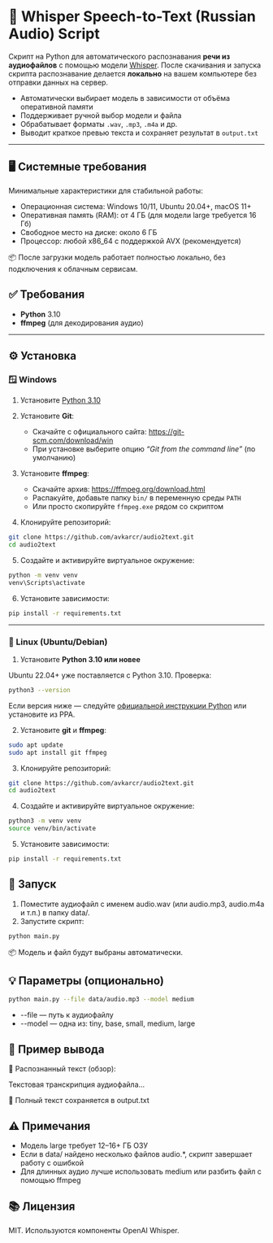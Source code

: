 # 🧠 Whisper Speech-to-Text (Russian Audio) Script

Скрипт на Python для автоматического распознавания **речи из аудиофайлов** с помощью модели [Whisper](https://github.com/openai/whisper).
После скачивания и запуска скрипта распознавание делается **локально** на вашем компьютере без отправки данных на сервер.

- Автоматически выбирает модель в зависимости от объёма оперативной памяти  
- Поддерживает ручной выбор модели и файла  
- Обрабатывает форматы `.wav`, `.mp3`, `.m4a` и др.  
- Выводит краткое превью текста и сохраняет результат в `output.txt`  

---

## 🖥️ Системные требования
Минимальные характеристики для стабильной работы:
- Операционная система: Windows 10/11, Ubuntu 20.04+, macOS 11+
- Оперативная память (RAM): от 4 ГБ (для модели large требуется 16 Гб)
- Свободное место на диске: около 6 ГБ
- Процессор: любой x86_64 с поддержкой AVX (рекомендуется)

📦 После загрузки модель работает полностью локально, без подключения к облачным сервисам.

## ✅ Требования

- **Python** 3.10  
- **ffmpeg** (для декодирования аудио)  

---

## ⚙️ Установка

### 🪟 Windows

1. Установите [Python 3.10](https://www.python.org/downloads/)

2. Установите **Git**:
   - Скачайте с официального сайта: https://git-scm.com/download/win
   - При установке выберите опцию *“Git from the command line”* (по умолчанию)

3. Установите **ffmpeg**:
   - Скачайте архив: https://ffmpeg.org/download.html  
   - Распакуйте, добавьте папку `bin/` в переменную среды `PATH`  
   - Или просто скопируйте `ffmpeg.exe` рядом со скриптом

4. Клонируйте репозиторий:

```bash
git clone https://github.com/avkarcr/audio2text.git
cd audio2text
```

5. Создайте и активируйте виртуальное окружение:

```bash
python -m venv venv
venv\Scripts\activate
```

6. Установите зависимости:

```bash
pip install -r requirements.txt
```

---

### 🐧 Linux (Ubuntu/Debian)

1. Установите **Python 3.10 или новее**

Ubuntu 22.04+ уже поставляется с Python 3.10. Проверка:

```bash
python3 --version
```

Если версия ниже — следуйте [официальной инструкции Python](https://www.python.org/downloads/) или установите из PPA.

2. Установите **git** и **ffmpeg**:

```bash
sudo apt update
sudo apt install git ffmpeg
```

3. Клонируйте репозиторий:

```bash
git clone https://github.com/avkarcr/audio2text.git
cd audio2text
```

4. Создайте и активируйте виртуальное окружение:

```bash
python3 -m venv venv
source venv/bin/activate
```

5. Установите зависимости:

```bash
pip install -r requirements.txt
```

## 🚀 Запуск

1. Поместите аудиофайл с именем audio.wav (или audio.mp3, audio.m4a и т.п.) в папку data/.
2. Запустите скрипт:

```bash
python main.py
```

📦 Модель и файл будут выбраны автоматически.

## 💡 Параметры (опционально)

```bash
python main.py --file data/audio.mp3 --model medium
```
 - --file — путь к аудиофайлу
 - --model — одна из: tiny, base, small, medium, large

## 📄 Пример вывода

📝 Распознанный текст (обзор):

Текстовая транскрипция аудиофайла... 

📁 Полный текст сохраняется в output.txt


## ⚠️ Примечания
 - Модель large требует 12–16+ ГБ ОЗУ
 - Если в data/ найдено несколько файлов audio.*, скрипт завершает работу с ошибкой
 - Для длинных аудио лучше использовать medium или разбить файл с помощью ffmpeg

## 📚 Лицензия
MIT. Используются компоненты OpenAI Whisper.

